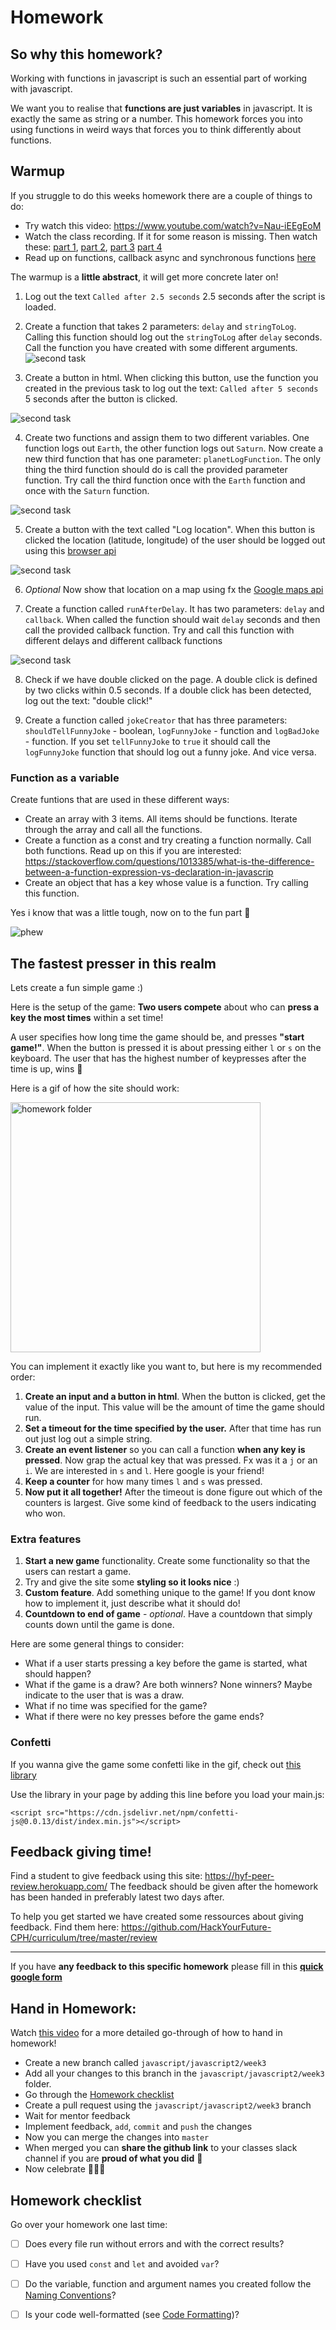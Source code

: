 # Homework

## So why this homework?
Working with functions in javascript is such an essential part of working with javascript. 

We want you to realise that **functions are just variables** in javascript. It is exactly the same as string or a number. This homework forces you into using functions in weird ways that forces you to think differently about functions. 

## Warmup

If you struggle to do this weeks homework there are a couple of things to do:
- Try watch this video: https://www.youtube.com/watch?v=Nau-iEEgEoM
- Watch the class recording. If it for some reason is missing. Then watch these: [part 1](https://www.youtube.com/watch?v=57bGm2wa2JM), [part 2](https://www.youtube.com/watch?v=Rpvuz2ywiQM), [part 3](https://www.youtube.com/watch?v=bjvplXwTsyo) [part 4](https://www.youtube.com/watch?v=YE_off9euAc)
- Read up on functions, callback async and synchronous functions [here](readme.md#callbacks)

The warmup is a **little abstract**, it will get more concrete later on!

1. Log out the text `Called after 2.5 seconds` 2.5 seconds after the script is loaded. 

2. Create a function that takes 2 parameters: `delay` and `stringToLog`. Calling this function should log out the `stringToLog` after `delay` seconds. Call the function you have created with some different arguments. 
![second task](assets/carbon.png)

1. Create a button in html. When clicking this button, use the function you created in the previous task to log out the text: `Called after 5 seconds` 5 seconds after the button is clicked.

![second task](assets/button-delay.gif)

4. Create two functions and assign them to two different variables. One function logs out `Earth`, the other function logs out `Saturn`. Now create a new third function that has one parameter: `planetLogFunction`. The only thing the third function should do is call the provided parameter function. Try call the third function once with the `Earth` function and once with the `Saturn` function.

![second task](assets/planet-log.png)

5. Create a button with the text called "Log location". When this button is clicked the location (latitude, longitude) of the user should be logged out using this [browser api](https://developer.mozilla.org/en-US/docs/Web/API/Geolocation_API) 

![second task](assets/log-location.gif)

6. *Optional* Now show that location on a map using fx the [Google maps api]( https://developers.google.com/maps/documentation/javascript/tutorial)


7. Create a function called `runAfterDelay`. It has two parameters: `delay` and `callback`. When called the function should wait `delay` seconds and then call the provided callback function. Try and call this function with different delays and different callback functions

![second task](assets/run-after-delay.png)

8. Check if we have double clicked on the page. A double click is defined by two clicks within 0.5 seconds. If a double click has been detected, log out the text: "double click!"

9.  Create a function called `jokeCreator` that has three parameters: `shouldTellFunnyJoke` - boolean, `logFunnyJoke` - function and `logBadJoke` - function. If you set `tellFunnyJoke` to `true` it should call the `logFunnyJoke` function that should log out a funny joke. And vice versa.

### Function as a variable
Create funtions that are used in these different ways:
- Create an array with 3 items. All items should be functions. Iterate through the array and call all the functions.
- Create a function as a const and try creating a function normally. Call both functions. Read up on this if you are interested: https://stackoverflow.com/questions/1013385/what-is-the-difference-between-a-function-expression-vs-declaration-in-javascrip
- Create an object that has a key whose value is a function. Try calling this function.

Yes i know that was a little tough, now on to the fun part 🎉

![phew](https://media.giphy.com/media/EDt1m8p5hqXG8/giphy.gif)


## The fastest presser in this realm
Lets create a fun simple game :)

Here is the setup of the game: **Two users compete** about who can **press a key the most times** within a set time!

 A user specifies how long time the game should be, and presses **"start game!"**. When the button is pressed it is about pressing either `l` or `s` on the keyboard. The user that has the highest number of keypresses after the time is up, wins 🎉

Here is a gif of how the site should work:

<img alt="homework folder" src="homework/fastest-clicker.gif" width="400" />

You can implement it exactly like you want to, but here is my recommended order:

1. **Create an input and a button in html**. When the button is clicked, get the value of the input. This value will be the amount of time the game should run.
2. **Set a timeout for the time specified by the user.** After that time has run out just log out a simple string.
3. **Create an event listener** so you can call a function **when any key is pressed**. Now grap the actual key that was pressed. Fx was it a `j` or an `i`. We are interested in `s` and `l`. Here google is your friend!
4. **Keep a counter** for how many times `l` and `s` was pressed. 
5. **Now put it all together!** After the timeout is done figure out which of the counters is largest. Give some kind of feedback to the users indicating who won.

### Extra features
1. **Start a new game** functionality. Create some functionality so that the users can restart a game. 
4. Try and give the site some **styling so it looks nice** :)
3. **Custom feature**. Add something unique to the game! If you dont know how to implement it, just describe what it should do!
2. **Countdown to end of game** - *optional*. Have a countdown that simply counts down until the game is done.

Here are some general things to consider:
- What if a user starts pressing a key before the game is started, what should happen?
- What if the game is a draw? Are both winners? None winners? Maybe indicate to the user that is was a draw.
- What if no time was specified for the game?
- What if there were no key presses before the game ends?

### Confetti
If you wanna give the game some confetti like in the gif, check out [this library](https://www.npmjs.com/package/confetti-js)

Use the library in your page by adding this line before you load your main.js:

`<script src="https://cdn.jsdelivr.net/npm/confetti-js@0.0.13/dist/index.min.js"></script>`

## Feedback giving time!
Find a student to give feedback using this site: https://hyf-peer-review.herokuapp.com/
The feedback should be given after the homework has been handed in preferably latest two days after. 

To help you get started we have created some ressources about giving feedback. Find them here: https://github.com/HackYourFuture-CPH/curriculum/tree/master/review

---

If you have **any feedback to this specific homework** please fill in this [**quick google form**](https://forms.gle/S5ag1NKg7MdTXgry5)

## Hand in Homework:

Watch [this video](https://www.youtube.com/watch?v=feyBVDhFQuk) for a more detailed go-through of how to hand in homework!

- Create a new branch called `javascript/javascript2/week3` 
- Add all your changes to this branch in the `javascript/javascript2/week3` folder. 
- Go through the [Homework checklist](#homework-checklist)
- Create a pull request using the `javascript/javascript2/week3` branch
- Wait for mentor feedback
- Implement feedback, `add`, `commit` and `push` the changes
- Now you can merge the changes into `master`
- When merged you can **share the github link** to your classes slack channel if you are **proud of what you did** 💪
- Now celebrate 🎉🎉🎉

## Homework checklist
Go over your homework one last time:

- [ ] Does every file run without errors and with the correct results?
- [ ] Have you used `const` and `let` and avoided `var`?
- [ ] Do the variable, function and argument names you created follow the [Naming Conventions](https://github.com/HackYourFuture/fundamentals/blob/master/fundamentals/naming_conventions.md)?
- [ ] Is your code well-formatted (see [Code Formatting](https://github.com/HackYourFuture/fundamentals/blob/master/fundamentals/naming_conventions.md))?

